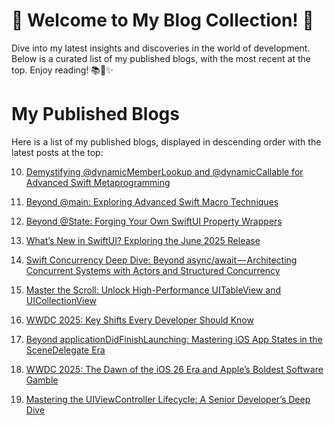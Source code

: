 # 🌟 Welcome to My Blog Collection! 🌟

Dive into my latest insights and discoveries in the world of development. Below is a curated list of my published blogs, with the most recent at the top. Enjoy reading! 📚✨

# My Published Blogs

Here is a list of my published blogs, displayed in descending order with the latest posts at the top:

10. [Demystifying @dynamicMemberLookup and @dynamicCallable for Advanced Swift Metaprogramming](https://medium.com/@dhrumilraval212/demystifying-dynamicmemberlookup-and-dynamiccallable-for-advanced-swift-metaprogramming-8e4f827ef680)

9. [Beyond @main: Exploring Advanced Swift Macro Techniques](https://medium.com/@dhrumilraval212/beyond-main-exploring-advanced-swift-macro-techniques-633f5bd5fb63)
    
8. [Beyond @State: Forging Your Own SwiftUI Property Wrappers](https://medium.com/@dhrumilraval212/beyond-state-forging-your-own-swiftui-property-wrappers-ac3fda744ab1)

7. [What’s New in SwiftUI? Exploring the June 2025 Release](https://medium.com/@dhrumilraval212/whats-new-in-swiftui-exploring-the-june-2025-release-056189890fe5)

6. [Swift Concurrency Deep Dive: Beyond async/await — Architecting Concurrent Systems with Actors and Structured Concurrency](https://medium.com/@dhrumilraval212/swift-concurrency-deep-dive-beyond-async-await-architecting-concurrent-systems-with-actors-and-0bc46f0bbb74)

5. [Master the Scroll: Unlock High-Performance UITableView and UICollectionView](https://medium.com/@dhrumilraval212/master-the-scroll-unlock-high-performance-uitableview-and-uicollectionview-cb82024ae18e)

4. [WWDC 2025: Key Shifts Every Developer Should Know](https://medium.com/@dhrumilraval212/wwdc-2025-key-shifts-every-developer-should-know-3ab7ec624639)

3. [Beyond applicationDidFinishLaunching: Mastering iOS App States in the SceneDelegate Era](https://medium.com/@dhrumilraval212/beyond-applicationdidfinishlaunching-mastering-ios-app-states-in-the-scenedelegate-era-7d01c5afdec5)

2. [WWDC 2025: The Dawn of the iOS 26 Era and Apple’s Boldest Software Gamble](https://medium.com/@dhrumilraval212/wwdc-2025-the-dawn-of-the-ios-26-era-and-apples-boldest-software-gamble-5a82d2a21215)

1. [Mastering the UIViewController Lifecycle: A Senior Developer’s Deep Dive](https://medium.com/@dhrumilraval212/mastering-the-uiviewcontroller-lifecycle-a-senior-developers-deep-dive-4cc8082cd3d6)

